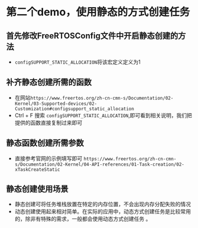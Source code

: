# 第二个demo，使用静态的方式创建任务


## 首先修改FreeRTOSConfig文件中开启静态创建的方法

- `configSUPPORT_STATIC_ALLOCATION`将该宏定义定义为1

## 补齐静态创建所需的函数
- 在网站`https://www.freertos.org/zh-cn-cmn-s/Documentation/02-Kernel/03-Supported-devices/02-Customization#configsupport_static_allocation`
- Ctrl + F 搜索 `configSUPPORT_STATIC_ALLOCATION`,即可看到相关说明，我们把提供的函数直接复制过来即可

## 静态函数创建所需参数
- 直接参考官网的示例填写即可 `https://www.freertos.org/zh-cn-cmn-s/Documentation/02-Kernel/04-API-references/01-Task-creation/02-xTaskCreateStatic`

## 静态创建使用场景

- 静态创建可将任务堆栈放置在特定的内存位置，不会出现内存分配失败的情况
- 动态创建使用起来相对简单。在实际的应用中，动态方式创建任务是比较常用的，除非有特殊的需求，一般都会使用动态方式创建任务 。


